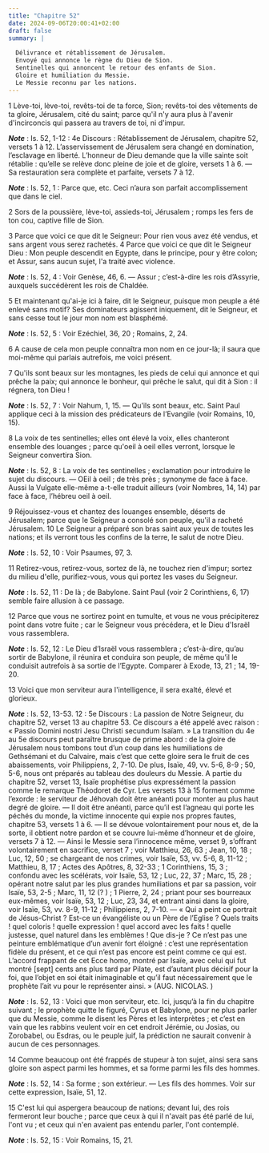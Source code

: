 ```yaml
---
title: "Chapitre 52"
date: 2024-09-06T20:00:41+02:00
draft: false
summary: |
  
  Délivrance et rétablissement de Jérusalem.
  Envoyé qui annonce le règne du Dieu de Sion.
  Sentinelles qui annoncent le retour des enfants de Sion.
  Gloire et humiliation du Messie.
  Le Messie reconnu par les nations.
---
```



1 Lève-toi, lève-toi, revêts-toi de ta force, Sion; revêts-toi des vêtements de ta gloire, Jérusalem, cité du saint; parce qu'il n'y aura plus à l'avenir d'incirconcis qui passera au travers de toi, ni d'impur.

***Note*** :  Is. 52, 1-12 : 4e Discours : Rétablissement de Jérusalem, chapitre 52, versets 1 à 12. L’asservissement de Jérusalem sera changé en domination, l’esclavage en liberté. L’honneur de Dieu demande que la ville sainte soit rétablie : qu’elle se relève donc pleine de joie et de gloire, versets 1 à 6. ― Sa restauration sera complète et parfaite, versets 7 à 12.

***Note*** :  Is. 52, 1 : Parce que, etc. Ceci n’aura son parfait accomplissement que dans le ciel.

2 Sors de la poussière, lève-toi, assieds-toi, Jérusalem ; romps les fers de ton cou, captive fille de Sion.


3 Parce que voici ce que dit le Seigneur: Pour rien vous avez été vendus, et sans argent vous serez rachetés. 4 Parce que voici ce que dit le Seigneur Dieu : Mon peuple descendit en Egypte, dans le principe, pour y être colon; et Assur, sans aucun sujet, l'a traité avec violence.

***Note*** :  Is. 52, 4 : Voir Genèse, 46, 6. ― Assur ; c’est-à-dire les rois d’Assyrie, auxquels succédèrent les rois de Chaldée.

5 Et maintenant qu'ai-je ici à faire, dit le Seigneur, puisque mon peuple a été enlevé sans motif? Ses dominateurs agissent iniquement, dit le Seigneur, et sans cesse tout le jour mon nom est blasphémé.

***Note*** :  Is. 52, 5 : Voir Ezéchiel, 36, 20 ; Romains, 2, 24.

6 A cause de cela mon peuple connaîtra mon nom en ce jour-là; il saura que moi-même qui parlais autrefois, me voici présent.


7 Qu'ils sont beaux sur les montagnes, les pieds de celui qui annonce et qui prêche la paix; qui annonce le bonheur, qui prêche le salut, qui dit à Sion : il régnera, ton Dieu !

***Note*** :  Is. 52, 7 : Voir Nahum, 1, 15. ― Qu’ils sont beaux, etc. Saint Paul applique ceci à la mission des prédicateurs de l’Evangile (voir Romains, 10, 15).

8 La voix de tes sentinelles; elles ont élevé la voix, elles chanteront ensemble des louanges ; parce qu'oeil à oeil elles verront, lorsque le Seigneur convertira Sion.

***Note*** :  Is. 52, 8 : La voix de tes sentinelles ; exclamation pour introduire le sujet du discours. ― OEil à oeil ; de très près ; synonyme de face à face. Aussi la Vulgate elle-même a-t-elle traduit ailleurs (voir Nombres, 14, 14) par face à face, l’hébreu oeil à oeil.


9 Réjouissez-vous et chantez des louanges ensemble, déserts de Jérusalem; parce que le Seigneur a consolé son peuple, qu'il a racheté Jérusalem. 10 Le Seigneur a préparé son bras saint aux yeux de toutes les nations; et ils verront tous les confins de la terre, le salut de notre Dieu.

***Note*** :  Is. 52, 10 : Voir Psaumes, 97, 3.


11 Retirez-vous, retirez-vous, sortez de là, ne touchez rien d'impur; sortez du milieu d'elle, purifiez-vous, vous qui portez les vases du Seigneur.

***Note*** :  Is. 52, 11 : De là ; de Babylone. Saint Paul (voir 2 Corinthiens, 6, 17) semble faire allusion à ce passage.

12 Parce que vous ne sortirez point en tumulte, et vous ne vous précipiterez point dans votre fuite ; car le Seigneur vous précédera, et le Dieu d'Israël vous rassemblera.

***Note*** :  Is. 52, 12 : Le Dieu d’Israël vous rassemblera ; c’est-à-dire, qu’au sortir de Babylone, il réunira et conduira son peuple, de même qu’il le conduisit autrefois à sa sortie de l’Egypte. Comparer à Exode, 13, 21 ; 14, 19-20.


13 Voici que mon serviteur aura l'intelligence, il sera exalté, élevé et glorieux.

***Note*** :  Is. 52, 13-53. 12 : 5e Discours : La passion de Notre Seigneur, du chapitre 52, verset 13 au chapitre 53. Ce discours a été appelé avec raison : « Passio Domini nostri Jesu Christi secundum Isaïam. » La transition du 4e au 5e discours peut paraître brusque de prime abord : de la gloire de Jérusalem nous tombons tout d’un coup dans les humiliations de Gethsémani et du Calvaire, mais c’est que cette gloire sera le fruit de ces abaissements, voir Philippiens, 2, 7-10. De plus, Isaïe, 49, vv. 5-6, 8-9 ; 50, 5-6, nous ont préparés au tableau des douleurs du Messie. A partie du chapitre 52, verset 13, Isaïe prophétise plus expressément la passion comme le remarque Théodoret de Cyr. Les versets 13 à 15 forment comme l’exorde : le serviteur de Jéhovah doit être anéanti pour monter au plus haut degré de gloire. ― Il doit être anéanti, parce qu’il est l’agneau qui porte les péchés du monde, la victime innocente qui expie nos propres fautes, chapitre 53, versets 1 à 6. ― Il se dévoue volontairement pour nous et, de
la sorte, il obtient notre pardon et se couvre lui-même d’honneur et de gloire, versets 7 à 12. ― Ainsi le Messie sera l’innocence même, verset 9, s’offrant volontairement en sacrifice, verset 7 ; voir Matthieu, 26, 63 ; Jean, 10, 18 ; Luc, 12, 50 ; se chargeant de nos crimes, voir Isaïe, 53, vv. 5-6, 8, 11-12 ; Matthieu, 8, 17 ; Actes des Apôtres, 8, 32-33 ; 1 Corinthiens, 15, 3 ; confondu avec les scélérats, voir Isaïe, 53, 12 ; Luc, 22, 37 ; Marc, 15, 28 ; opérant notre salut par les plus grandes humiliations et par sa passion, voir Isaïe, 53, 2-5 ; Marc, 11, 12 (? ) ; 1 Pierre, 2, 24 ; priant pour ses bourreaux eux-mêmes, voir Isaïe, 53, 12 ; Luc, 23, 34, et entrant ainsi dans la gloire, voir Isaïe, 53, vv. 8-9, 11-12 ; Philippiens, 2, 7-10. ― « Qui a peint ce portrait de Jésus-Christ ? Est-ce un évangéliste ou un Père de l’Eglise ? Quels traits ! quel coloris ! quelle expression ! quel accord avec les faits ! quelle justesse, quel naturel dans les emblèmes ! Que dis-je ? Ce n’est pas une peinture
emblématique d’un avenir fort éloigné : c’est une représentation fidèle du présent, et ce qui n’est pas encore est peint comme ce qui est. L’accord frappant de cet Ecce homo, montré par Isaïe, avec celui qui fut montré [sept] cents ans plus tard par Pilate, est d’autant plus décisif pour la foi, que l’objet en soi était inimaginable et qu’il faut nécessairement que le prophète l’ait vu pour le représenter ainsi. » (AUG. NICOLAS. )

***Note*** :  Is. 52, 13 : Voici que mon serviteur, etc. Ici, jusqu’à la fin du chapitre suivant ; le prophète quitte le figuré, Cyrus et Babylone, pour ne plus parler que du Messie, comme le disent les Pères et les interprètes ; et c’est en vain que les rabbins veulent voir en cet endroit Jérémie, ou Josias, ou Zorobabel, ou Esdras, ou le peuple juif, la prédiction ne saurait convenir à aucun de ces personnages.


14 Comme beaucoup ont été frappés de stupeur à ton sujet, ainsi sera sans gloire son aspect parmi les hommes, et sa forme parmi les fils des hommes.

***Note*** :  Is. 52, 14 : Sa forme ; son extérieur. ― Les fils des hommes. Voir sur cette expression, Isaïe, 51, 12.

15 C'est lui qui aspergera beaucoup de nations; devant lui, des rois fermeront leur bouche ; parce que ceux à qui il n'avait pas été parlé de lui, l'ont vu ; et ceux qui n'en avaient pas entendu parler, l'ont contemplé.

***Note*** :  Is. 52, 15 : Voir Romains, 15, 21.

